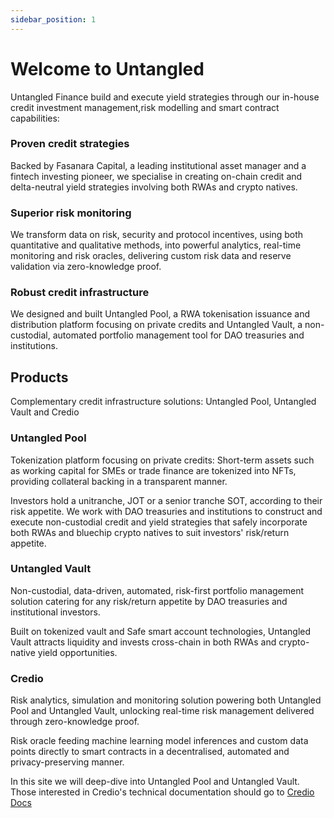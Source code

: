 ```yaml
---
sidebar_position: 1
---
```


# Welcome to Untangled 

Untangled Finance build and execute yield strategies through our in-house credit investment management,risk modelling and smart contract capabilities:

### Proven credit strategies
Backed by Fasanara Capital, a leading institutional asset manager and a fintech investing pioneer, we specialise in creating on-chain credit and delta-neutral yield strategies involving both RWAs and crypto natives.

### Superior risk monitoring

We transform data on risk, security and protocol incentives, using both quantitative and qualitative methods, into powerful analytics, real-time monitoring and risk oracles, delivering custom risk data and reserve validation via zero-knowledge proof.

### Robust credit infrastructure

We designed and built Untangled Pool, a RWA tokenisation issuance and distribution platform focusing on private credits and Untangled Vault, a non-custodial, automated portfolio management tool for DAO treasuries and institutions.

## Products

Complementary credit infrastructure solutions: Untangled Pool, Untangled Vault and Credio

### Untangled Pool
Tokenization platform focusing on private credits: Short-term assets such as working capital for SMEs or trade finance are tokenized into NFTs, providing collateral backing in a transparent manner.

Investors hold a unitranche, JOT or a senior tranche SOT, according to their risk appetite.
We work with DAO treasuries and institutions to construct and execute non-custodial credit and yield strategies that safely incorporate both RWAs and bluechip crypto natives to suit investors' risk/return appetite.


### Untangled Vault 
Non-custodial, data-driven, automated, risk-first portfolio management solution catering for any risk/return appetite by DAO treasuries and institutional investors.

Built on tokenized vault and Safe smart account technologies, Untangled Vault attracts liquidity and invests cross-chain in both RWAs and crypto-native yield opportunities.

### Credio 
Risk analytics, simulation and monitoring solution powering both Untangled Pool and Untangled Vault, unlocking real-time risk management delivered through zero-knowledge proof.

Risk oracle feeding machine learning model inferences and custom data points directly to smart contracts in a decentralised, automated and privacy-preserving manner.

In this site we will deep-dive into Untangled Pool and Untangled Vault. Those interested in Credio's technical documentation should go to [Credio Docs](https://docs.credio.network/)
